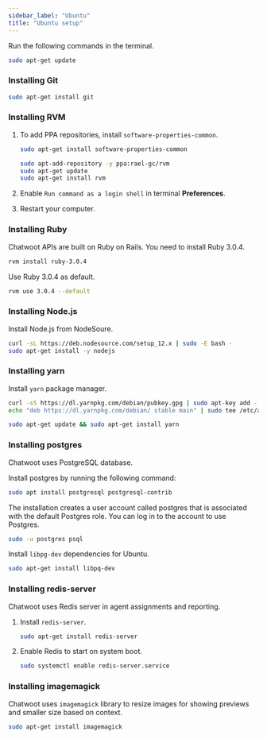 ```yaml
---
sidebar_label: "Ubuntu"
title: "Ubuntu setup"
---
```


Run the following commands in the terminal.

```bash
sudo apt-get update
```

### Installing Git

```bash
sudo apt-get install git
```

### Installing RVM

1. To add PPA repositories, install `software-properties-common`.

   ```bash
   sudo apt-get install software-properties-common
   ```

   ```bash
   sudo apt-add-repository -y ppa:rael-gc/rvm
   sudo apt-get update
   sudo apt-get install rvm
   ```

2. Enable `Run command as a login shell` in terminal **Preferences**.

3. Restart your computer.

### Installing Ruby

Chatwoot APIs are built on Ruby on Rails. You need to install Ruby 3.0.4.

```bash
rvm install ruby-3.0.4
```

Use Ruby 3.0.4 as default.

```bash
rvm use 3.0.4 --default
```

### Installing Node.js

Install Node.js from NodeSoure.

```bash
curl -sL https://deb.nodesource.com/setup_12.x | sudo -E bash -
sudo apt-get install -y nodejs
```

### Installing yarn

Install `yarn` package manager.

```bash
curl -sS https://dl.yarnpkg.com/debian/pubkey.gpg | sudo apt-key add -
echo "deb https://dl.yarnpkg.com/debian/ stable main" | sudo tee /etc/apt/sources.list.d/yarn.list
```

```bash
sudo apt-get update && sudo apt-get install yarn
```

### Installing postgres

Chatwoot uses PostgreSQL database.

Install postgres by running the following command:

```bash
sudo apt install postgresql postgresql-contrib
```

The installation creates a user account called postgres that is associated with the default Postgres role. You can log in to the account to use Postgres.

```bash
sudo -u postgres psql
```

Install `libpg-dev` dependencies for Ubuntu.

```bash
sudo apt-get install libpq-dev
```

### Installing redis-server

Chatwoot uses Redis server in agent assignments and reporting.

1. Install `redis-server`.

   ```bash
   sudo apt-get install redis-server
   ```

2. Enable Redis to start on system boot.

   ```bash
   sudo systemctl enable redis-server.service
   ```

### Installing imagemagick

Chatwoot uses `imagemagick` library to resize images for showing previews and smaller size based on context.

```bash
sudo apt-get install imagemagick
```
